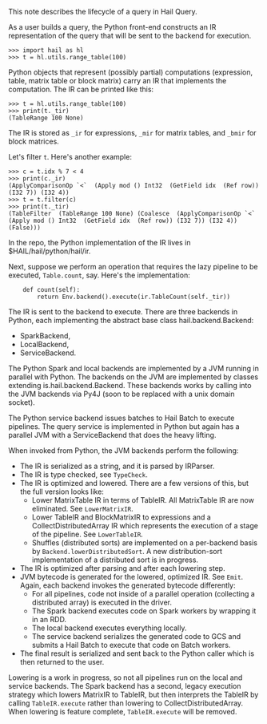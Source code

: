 This note describes the lifecycle of a query in Hail Query.

As a user builds a query, the Python front-end constructs an IR
representation of the query that will be sent to the backend for
execution.

```
>>> import hail as hl
>>> t = hl.utils.range_table(100)
```

Python objects that represent (possibly partial) computations
(expression, table, matrix table or block matrix) carry an IR that
implements the computation.  The IR can be printed like this:

```
>>> t = hl.utils.range_table(100)
>>> print(t._tir)
(TableRange 100 None)
```

The IR is stored as `_ir` for expressions, `_mir` for matrix tables, and `_bmir` for
block matrices.

Let's filter `t`.  Here's another example:

```
>>> c = t.idx % 7 < 4
>>> print(c._ir)
(ApplyComparisonOp `<`  (Apply mod () Int32  (GetField idx  (Ref row)) (I32 7)) (I32 4))
>>> t = t.filter(c)
>>> print(t._tir)
(TableFilter  (TableRange 100 None) (Coalesce  (ApplyComparisonOp `<`  (Apply mod () Int32  (GetField idx  (Ref row)) (I32 7)) (I32 4)) (False)))
```

In the repo, the Python implementation of the IR lives in
$HAIL/hail/python/hail/ir.

Next, suppose we perform an operation that requires the lazy pipeline
to be executed, `Table.count`, say.  Here's the implementation:

```
    def count(self):
        return Env.backend().execute(ir.TableCount(self._tir))
```

The IR is sent to the backend to execute.  There are three backends in
Python, each implementing the abstract base class
hail.backend.Backend:
 - SparkBackend,
 - LocalBackend,
 - ServiceBackend.

The Python Spark and local backends are implemented by a JVM running
in parallel with Python.  The backends on the JVM are implemented by
classes extending is.hail.backend.Backend.  These backends works by
calling into the JVM backends via Py4J (soon to be replaced with a
unix domain socket).

The Python service backend issues batches to Hail Batch
to execute pipelines.  The query service is implemented in Python but
again has a parallel JVM with a ServiceBackend that does the heavy
lifting.

When invoked from Python, the JVM backends perform the following:
 - The IR is serialized as a string, and it is parsed by IRParser.
 - The IR is type checked, see `TypeCheck`.
 - The IR is optimized and lowered.  There are a few versions of this,
   but the full version looks like:
   - Lower MatrixTable IR in terms of TableIR.  All MatrixTable IR are
     now eliminated.  See `LowerMatrixIR`.
   - Lower TableIR and BlockMatrixIR to expressions and a
     CollectDistributedArray IR which represents the execution of a
     stage of the pipeline.  See `LowerTableIR`.
   - Shuffles (distributed sorts) are implemented on a per-backend
     basis by `Backend.lowerDistributedSort`. A new distribution-sort
     implementation of a distributed sort is in progress.
 - The IR is optimized after parsing and after each lowering step.
 - JVM bytecode is generated for the lowered, optimized IR.  See
   `Emit`.  Again, each backend invokes the generated bytecode
   differently:
    - For all pipelines, code not inside of a parallel operation
      (collecting a distributed array) is executed in the driver.
    - The Spark backend executes code on Spark workers by wrapping it
      in an RDD.
    - The local backend executes everything locally.
    - The service backend serializes the generated code to GCS and
      submits a Hail Batch to execute that code on Batch workers.
 - The final result is serialized and sent back to the Python caller
   which is then returned to the user.

Lowering is a work in progress, so not all pipelines run on the local
and service backends.  The Spark backend has a second, legacy
execution strategy which lowers MatrixIR to TableIR, but then
interprets the TableIR by calling `TableIR.execute` rather than
lowering to CollectDistributedArray.  When lowering is feature
complete, `TableIR.execute` will be removed.
